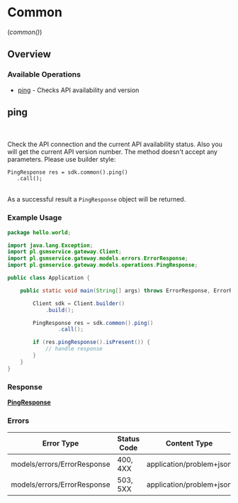 # Common
(*common()*)

## Overview

### Available Operations

* [ping](#ping) - Checks API availability and version

## ping

<br><br>Check the API connection and the current API availability status. Also you will get the current API version number. The method doesn't accept any parameters. Please use builder style:<br>
```
PingResponse res = sdk.common().ping()
   .call();
```
<br>As a successful result a `PingResponse` object will be returned.

### Example Usage

<!-- UsageSnippet language="java" operationID="ping" method="get" path="/ping" -->
```java
package hello.world;

import java.lang.Exception;
import pl.gsmservice.gateway.Client;
import pl.gsmservice.gateway.models.errors.ErrorResponse;
import pl.gsmservice.gateway.models.operations.PingResponse;

public class Application {

    public static void main(String[] args) throws ErrorResponse, ErrorResponse, Exception {

        Client sdk = Client.builder()
            .build();

        PingResponse res = sdk.common().ping()
                .call();

        if (res.pingResponse().isPresent()) {
            // handle response
        }
    }
}
```

### Response

**[PingResponse](../../models/operations/PingResponse.md)**

### Errors

| Error Type                  | Status Code                 | Content Type                |
| --------------------------- | --------------------------- | --------------------------- |
| models/errors/ErrorResponse | 400, 4XX                    | application/problem+json    |
| models/errors/ErrorResponse | 503, 5XX                    | application/problem+json    |